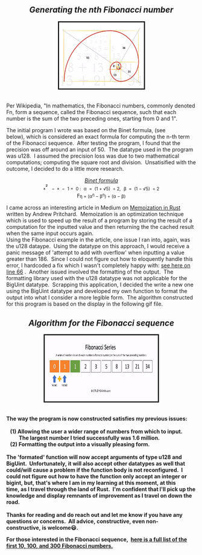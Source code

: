  
 ## _<div align="center">Generating the nth Fibonacci number_

 <p align="center">
        <kbd><img src = "images/fibonacci.webp" alt="Image denoting the Fibonacci sequence"
          width="225"
          height="175"
          border="3"
          borderColor="red"
        /></kbd>
</p>
<br>
Per Wikipedia,&nbsp;"In mathematics,&nbsp;the Fibonacci numbers,&nbsp;commonly denoted Fn,&nbsp;form a sequence,&nbsp;called the Fibonacci sequence,&nbsp;such that each number is the sum of the two preceding ones, starting from 0 and 1".  
<p>

The initial program I wrote was based on the Binet formula,&nbsp;(see below),&nbsp;which is considered an exact formula for computing the n-th term of the Fibonacci sequence.&nbsp;&nbsp;After testing the program,&nbsp;I found that the precision was off around an input of 50.&nbsp;&nbsp;The datatype used in the program was u128.&nbsp;&nbsp;I assumed the precision loss was due to two mathematical computations;&nbsp;computing the square root and division.&nbsp;&nbsp;Unsatisified with the outcome,&nbsp;I decided to do a little more research.

[_<p align="center">
Binet formula_](https://www.sciencedirect.com/science/article/pii/S0195669807000595#:~:text=In%201843%2C%20Binet%20gave%20a,%5D%2C%20%5B28%5D) 
  <br>
  &#8339;&sup2;&nbsp;<sub>&nbsp; &minus;&nbsp; </sub> &#8339; <sub>&nbsp;&minus;&nbsp; &#x31;&nbsp;&equals;&nbsp; &#x30; :</sub>&nbsp;<sub> &alpha;&nbsp; &equals;&nbsp; (&#x31; &plus; &radic;&#x35;)&nbsp;  &divide; &#x32;,</sub>&nbsp; <sub> &beta;&nbsp; &equals;&nbsp; (&#x31; &minus; &radic;&#x35;)&nbsp;  &divide; &#x32; </sub>
  <br>
  &gammad;<sub>&eta;&nbsp;&equals;&nbsp;(&alpha;<sup>&eta;</sup>&nbsp;&minus;&nbsp;&beta;<sup>&eta;</sup>)&nbsp;&divide;&nbsp;(&alpha;&nbsp;&minus;&nbsp;&beta;)</sub>
  </p>
   
 I came across an interesting article in Medium on [Memoization in Rust](https://medium.com/swlh/on-memoization-291fd1dd924) written by Andrew Pritchard.&nbsp;&nbsp;Memoization is an optimization technique which is used to speed up the result of a program by storing the result of a computation for the inputted value and then returning the the cached result when the same input occurs again.
 <br>
 Using the Fibonacci example in the article,&nbsp;one issue I ran into,&nbsp;again,&nbsp;was the u128 dataype.&nbsp;&nbsp;Using the datatype on this approach,&nbsp;I would receive a panic message of 'attempt to add with overflow' when inputting a value greater than 186.&nbsp;&nbsp;Since I could not figure out how to eloquently handle this error,&nbsp;I hardcoded a fix which I wasn't completely happy with:&nbsp;[see here on line 66](https://github.com/nagashi/nth_fibonacci/blob/main/src/main.rs)&nbsp;.&nbsp;&nbsp;Another issued involved the formatting of the output.&nbsp;&nbsp;The formatting library used with the u128 datatype was not applicable for the BigUint datatype.&nbsp;&nbsp;Scrapping this application,&nbsp;I decided the write a new one using the BigUint datatype and developed my own function to format the output into what I consider a more legible form.&nbsp;&nbsp;The algorithm
constructed for this program is based on the display in the following gif file.
<b>
## _<div align="center">Algorithm for the Fibonacci sequence_

 <p align="center">
        <kbd><img src = "images/fibonacci.gif" alt="Algorithm for the Fibonacci sequence"
          width="300"
          height="175"
          border="3"
          borderColor="red"
        /></kbd>
</p>
<br> 
The way the program is now constructed satisfies my previous issues:<br><br>&nbsp;&nbsp;&nbsp;(1)&nbsp;Allowing the user a wider range of numbers from which to input.<br>&nbsp;&nbsp;&nbsp;&nbsp;&nbsp;&nbsp;&nbsp;&nbsp;&nbsp;&nbsp;The largest number I tried successfully was 1.6 million.<br>&nbsp;&nbsp;&nbsp;(2)&nbsp;Formatting the output into a visually pleasing form.<br><br>The 'formated' function will now accept arguments of type u128 and BigUint.&nbsp;&nbsp;Unfortunately,&nbsp;it will also accept other datatypes as well that could/will cause a problem if the function body is not reconfigured.&nbsp;&nbsp;I could not figure out how to have the function only accept an integer or bigint,&nbsp;but,&nbsp;that's where I am in my learning at this moment,&nbsp;at this time,&nbsp;as I travel through the land of Rust.&nbsp;&nbsp;I'm confident that I'll pick up the knowledge and display remnants of improvement as I travel on down the road.
<br><br>
Thanks for reading and do reach out and let me know if you have any questions or concerns.&nbsp;&nbsp;All advice,&nbsp;constructive,&nbsp;even non-constructive,&nbsp;is welcome😃.&nbsp;&nbsp;

For those interested in the Fibonacci sequence,&nbsp; [here is a full list of the first 10,&nbsp;100,&nbsp;and 300 Fibonacci numbers.](https://www.math.net/list-of-fibonacci-numbers)&nbsp;&nbsp;&nbsp;

</body>
</html>


